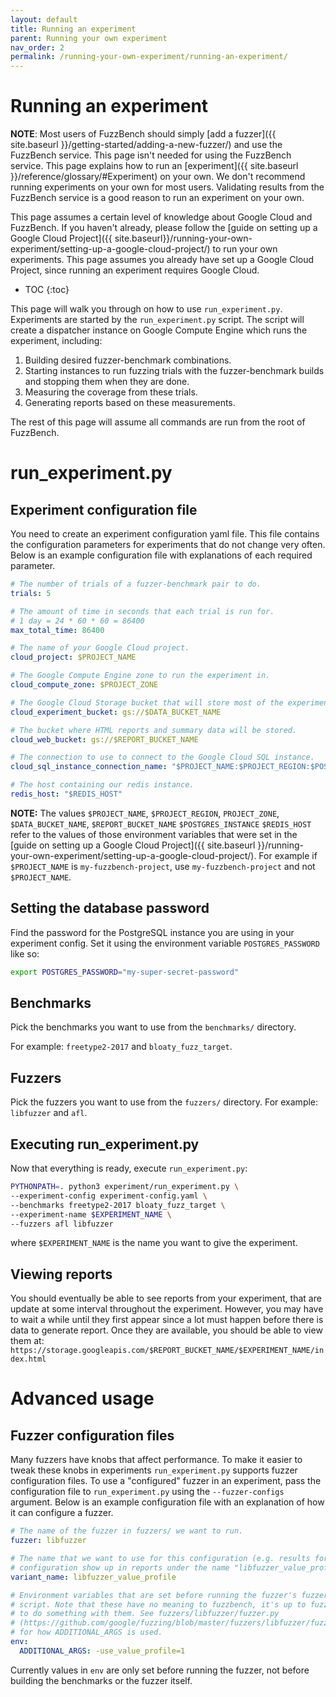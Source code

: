 ```yaml
---
layout: default
title: Running an experiment
parent: Running your own experiment
nav_order: 2
permalink: /running-your-own-experiment/running-an-experiment/
---
```


# Running an experiment

**NOTE**: Most users of FuzzBench should simply [add a fuzzer]({{ site.baseurl
}}/getting-started/adding-a-new-fuzzer/) and use the FuzzBench service. This
page isn't needed for using the FuzzBench service. This page explains
how to run an [experiment]({{ site.baseurl }}/reference/glossary/#Experiment) on
your own. We don't recommend running experiments on your own for most users.
Validating results from the FuzzBench service is a good reason to run an
experiment on your own.

This page assumes a certain level of knowledge about
Google Cloud and FuzzBench. If you haven't already, please follow the
[guide on setting up a Google Cloud Project]({{ site.baseurl}}/running-your-own-experiment/setting-up-a-google-cloud-project/)
to run your own experiments. This page assumes you already have set up a
Google Cloud Project, since running an experiment requires Google Cloud.

- TOC
{:toc}

This page will walk you through on how to use `run_experiment.py`.
Experiments are started by the `run_experiment.py` script. The script will
create a dispatcher instance on Google Compute Engine which runs the experiment,
including:
1. Building desired fuzzer-benchmark combinations.
1. Starting instances to run fuzzing trials with the fuzzer-benchmark
   builds and stopping them when they are done.
1. Measuring the coverage from these trials.
1. Generating reports based on these measurements.

The rest of this page will assume all commands are run from the root of
FuzzBench.

# run_experiment.py

## Experiment configuration file

You need to create an experiment configuration yaml file.
This file contains the configuration parameters for experiments that do not
change very often.
Below is an example configuration file with explanations of each required
parameter.

```yaml
# The number of trials of a fuzzer-benchmark pair to do.
trials: 5

# The amount of time in seconds that each trial is run for.
# 1 day = 24 * 60 * 60 = 86400
max_total_time: 86400

# The name of your Google Cloud project.
cloud_project: $PROJECT_NAME

# The Google Compute Engine zone to run the experiment in.
cloud_compute_zone: $PROJECT_ZONE

# The Google Cloud Storage bucket that will store most of the experiment data.
cloud_experiment_bucket: gs://$DATA_BUCKET_NAME

# The bucket where HTML reports and summary data will be stored.
cloud_web_bucket: gs://$REPORT_BUCKET_NAME

# The connection to use to connect to the Google Cloud SQL instance.
cloud_sql_instance_connection_name: "$PROJECT_NAME:$PROJECT_REGION:$POSTGRES_INSTANCE=tcp:5432"

# The host containing our redis instance.
redis_host: "$REDIS_HOST"
```

**NOTE:** The values `$PROJECT_NAME`, `$PROJECT_REGION`, `PROJECT_ZONE`, `$DATA_BUCKET_NAME`,
`$REPORT_BUCKET_NAME` `$POSTGRES_INSTANCE` `$REDIS_HOST` refer to the values of those
environment variables that were set in the [guide on setting up a Google Cloud
Project]({{ site.baseurl }}/running-your-own-experiment/setting-up-a-google-cloud-project/).
For example if `$PROJECT_NAME` is `my-fuzzbench-project`, use
`my-fuzzbench-project` and not `$PROJECT_NAME`.

## Setting the database password

Find the password for the PostgreSQL instance you are using in your
experiment config.
Set it using the environment variable `POSTGRES_PASSWORD` like so:

```bash
export POSTGRES_PASSWORD="my-super-secret-password"
```

## Benchmarks

Pick the benchmarks you want to use from the `benchmarks/` directory.

For example: `freetype2-2017` and `bloaty_fuzz_target`.

## Fuzzers

Pick the fuzzers you want to use from the `fuzzers/` directory.
For example: `libfuzzer` and `afl`.

## Executing run_experiment.py

Now that everything is ready, execute `run_experiment.py`:

```bash
PYTHONPATH=. python3 experiment/run_experiment.py \
--experiment-config experiment-config.yaml \
--benchmarks freetype2-2017 bloaty_fuzz_target \
--experiment-name $EXPERIMENT_NAME \
--fuzzers afl libfuzzer
```

where `$EXPERIMENT_NAME` is the name you want to give the experiment.

## Viewing reports

You should eventually be able to see reports from your experiment, that are
update at some interval throughout the experiment. However, you may have to wait
a while until they first appear since a lot must happen before there is data to
generate report. Once they are available, you should be able to view them at:
`https://storage.googleapis.com/$REPORT_BUCKET_NAME/$EXPERIMENT_NAME/index.html`

# Advanced usage

## Fuzzer configuration files

Many fuzzers have knobs that affect performance. To make it easier to tweak
these knobs in experiments `run_experiment.py` supports fuzzer configuration
files.
To use a "configured" fuzzer in an experiment, pass the configuration file to
`run_experiment.py` using the `--fuzzer-configs` argument. Below is an example
configuration file with an explanation of how it can configure a fuzzer.

```yaml
# The name of the fuzzer in fuzzers/ we want to run.
fuzzer: libfuzzer

# The name that we want to use for this configuration (e.g. results for this
# configuration show up in reports under the name "libfuzzer_value_profile")
variant_name: libfuzzer_value_profile

# Environment variables that are set before running the fuzzer's fuzzer.py
# script. Note that these have no meaning to fuzzbench, it's up to fuzzer.py
# to do something with them. See fuzzers/libfuzzer/fuzzer.py
# (https://github.com/google/fuzzing/blob/master/fuzzers/libfuzzer/fuzzer.py)
# for how ADDITIONAL_ARGS is used.
env:
  ADDITIONAL_ARGS: -use_value_profile=1

```

Currently values in `env` are only set before running the fuzzer, not before
building the benchmarks or the fuzzer itself.
